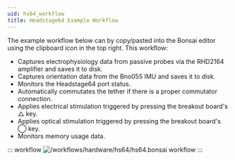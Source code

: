 ```yaml
---
uid: hs64_workflow
title: Headstage64 Example Workflow
---
```


The example workflow below can by copy/pasted into the Bonsai editor using the clipboard icon in the top right. This workflow:
- Captures electrophysiology data from passive probes via the RHD2164 amplifier and saves it to disk.
- Captures orientation data from the Bno055 IMU and saves it to disk.
- Monitors the Headstage64 port status.
- Automatically commutates the tether if there is a proper commutator connection. 
- Applies electrical stimulation triggered by pressing the breakout board's △ key.
- Applies optical stimulation triggered by pressing the breakout board's ◯ key.
- Monitors memory usage data.

::: workflow
![/workflows/hardware/hs64/hs64.bonsai workflow](../../../workflows/hardware/hs64/hs64.bonsai)
:::
